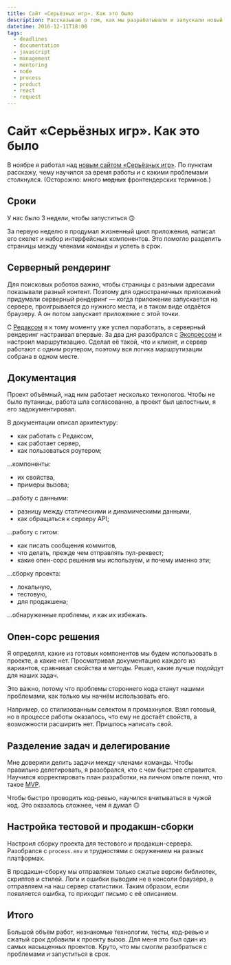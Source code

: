 ```yaml
---
title: Сайт «Серьёзных игр». Как это было
description: Рассказываю о том, как мы разрабатывали и запускали новый проект.
datetime: 2016-12-11T18:00
tags:
  - deadlines
  - documentation
  - javascript
  - management
  - mentoring
  - node
  - process
  - product
  - react
  - request
---
```


# Сайт «Серьёзных игр». Как это было

В ноябре я работал над [новым сайтом «Серьёзных игр»](/blog/request-site-upgrade). По пунктам расскажу, чему научился за время работы и с какими проблемами столкнулся. (Осторожно: много ~~модных~~ фронтендерских терминов.)

## Сроки

У нас было 3 недели, чтобы запуститься 🙃

За первую неделю я продумал жизненный цикл приложения, написал его скелет и набор интерфейсных компонентов. Это помогло разделить страницы между членами команды и успеть в срок.

## Серверный рендеринг

Для поисковых роботов важно, чтобы страницы с разными адресами показывали разный контент. Поэтому для одностраничных приложений придумали серверный рендеринг — когда приложение запускается на сервере, проигрывается до нужного места, и в таком виде отдаётся браузеру. А он потом запускает приложение с этой точки.

С [Редаксом](https://redux.js.org/) я к тому моменту уже успел поработать, а серверный рендеринг настраивал впервые. За два дня разобрался с [Экспрессом](https://expressjs.com/) и настроил маршрутизацию. Сделал её такой, что и клиент, и сервер работают с одним роутером, поэтому вся логика маршрутизации собрана в одном месте.

## Документация

Проект объёмный, над ним работает несколько технологов. Чтобы не было путаницы, работа шла согласованно, а проект был целостным, я его задокументировал.

В документации описал архитектуру:

- как работать с Редаксом,
- как работает сервер,
- как пользоваться роутером;

...компоненты:

- их свойства,
- примеры вызова;

...работу с данными:

- разницу между статическими и динамическими данными,
- как обращаться к серверу API;

...работу с гитом:

- как писать сообщения коммитов,
- что делать, прежде чем отправлять пул-реквест;
- какие опен-сорс решения мы используем, и почему именно эти;

...сборку проекта:

- локальную,
- тестовую,
- для продакшена;

...обнаруженные проблемы, и как их избежать.

## Опен-сорс решения

Я определял, какие из готовых компонентов мы будем использовать в проекте, а какие нет. Просматривал документацию каждого из вариантов, сравнивал свойства и методы. Решал, какие лучше подойдут для наших задач.

Это важно, потому что проблемы стороннего кода станут нашими проблемами, как только мы начнём использовать его.

Например, со стилизованным селектом я промахнулся. Взял готовый, но в процессе работы оказалось, что ему не достаёт свойств, а возможности расширить нет. Пришлось написать свой.

## Разделение задач и делегирование

Мне доверили делить задачи между членами команды. Чтобы правильно делегировать, я разобрался, кто с чем быстрее справится. Научился корректировать план разработки, на личном опыте понял, что такое [MVP](https://en.wikipedia.org/wiki/Minimum_viable_product).

Чтобы быстро проводить код-ревью, научился вчитываться в чужой код. Это оказалось сложнее, чем я думал 🙃

## Настройка тестовой и продакшн-сборки

Настроил сборку проекта для тестового и продакшн-сервера. Разобрался с `process.env` и трудностями с окружением на разных платформах.

В продакшн-сборку мы отправляем только сжатые версии библиотек, скриптов и стилей. Логи и ошибки выводим не в консоли браузера, а отправляем на наш сервер статистики. Таким образом, если появляется ошибка, то приходит письмо с её описанием.

## Итого

Большой объём работ, незнакомые технологии, тесты, код-ревью и сжатый срок добавили к проекту вызов. Для меня это был один из самых насыщенных проектов. Круто, что мы смогли разобраться с проблемами и запуститься в срок.
